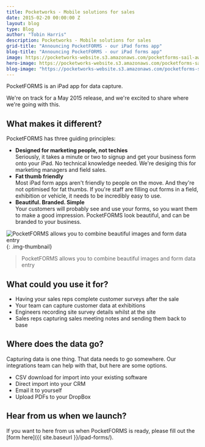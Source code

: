 ```yaml
---
title: Pocketworks - Mobile solutions for sales
date: 2015-02-20 00:00:00 Z
layout: blog
type: Blog
author: "Tobin Harris"
description: Pocketworks - Mobile solutions for sales
grid-title: "Announcing PocketFORMS - our iPad forms app"
blog-title: "Announcing PocketFORMS - our iPad forms app"
image: https://pocketworks-website.s3.amazonaws.com/pocketforms-sail-away.jpg
hero-image: https://pocketworks-website.s3.amazonaws.com/pocketforms-sail-away.jpg
blog-image: "https://pocketworks-website.s3.amazonaws.com/pocketforms-sail-away.jpg"
---
```


PocketFORMS is an iPad app for data capture.

We're on track for a May 2015 release, and we're excited to share where we're going with this.

<!--more-->

## What makes it different?

PocketFORMS has three guiding principles:

* **Designed for marketing people, not techies** <br/>Seriously, it takes a minute or two to signup and get your business form onto your iPad. No technical knowledge needed. We're desiging this for marketing managers and field sales.
* **Fat thumb friendly** <br/>Most iPad form apps aren't friendly to people on the move. And they're not optimised for fat thumbs. If you're staff are filling out forms in a field, exhibition or vehicle, it needs to be incredibly easy to use.
* **Beautiful. Branded. Simple** <br/>Your customers will probably see and use your forms, so you want them to make a good impression. PocketFORMS look beautiful, and can be branded to your business.

![PocketFORMS allows you to combine beautiful images and form data entry](https://pocketworks-website.s3.amazonaws.com/pocketforms-ferrari.jpg){: .img-thumbnail}

> PocketFORMS allows you to combine beautiful images and form data entry

## What could you use it for?

* Having your sales reps complete customer surveys after the sale
* Your team can capture customer data at exhibitions
* Engineers recording site survey details whilst at the site
* Sales reps capturing sales meeting notes and sending them back to base

## Where does the data go?

Capturing data is one thing. That data needs to go somewhere. Our integrations team can help with that, but here are some options.

* CSV download for import into your existing software
* Direct import into your CRM
* Email it to yourself
* Upload PDFs to your DropBox


## Hear from us when we launch?

If you want to here from us when PocketFORMS is ready, please fill out the [form here]({{ site.baseurl }}/ipad-forms/).

